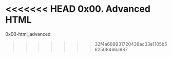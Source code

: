 <<<<<<< HEAD
0x00. Advanced HTML
=======
0x00-html_advanced
>>>>>>> 32f4a689931720438ac33e1105b562508466a987
